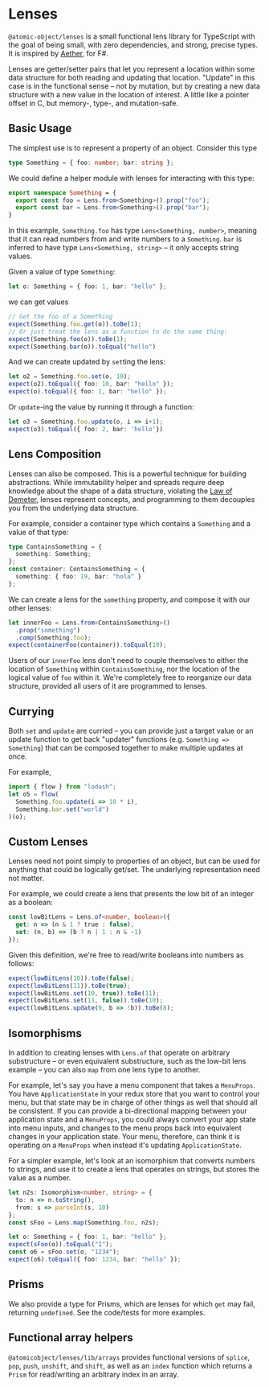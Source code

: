 # Lenses

`@atomic-object/lenses` is a small functional lens library for TypeScript with the goal of being small, with zero dependencies, and strong, precise types. It is inspired by [Aether](https://github.com/xyncro/aether), for F#.

Lenses are getter/setter pairs that let you represent a location within some data structure for both reading and updating that location. "Update" in this case is in the functional sense – not by mutation, but by creating a new data structure with a new value in the location of interest. A little like a pointer offset in C, but memory-, type-, and mutation-safe.


## Basic Usage

The simplest use is to represent a property of an object. Consider this type 

```ts
type Something = { foo: number; bar: string };
```

We could define a helper module with lenses for interacting with this type:

```ts
export namespace Something = {
  export const foo = Lens.from<Something>().prop("foo");
  export const bar = Lens.from<Something>().prop("bar");
}
```

In this example, `Something.foo` has type `Lens<Something, number>`, meaning that it can read numbers from and write numbers to a `Something`. `bar` is inferred to have type `Lens<Something, string>` – it only accepts string values.

Given a value of type `Something`:

```ts
let o: Something = { foo: 1, bar: "hello" };
```

we can get values

```ts
// Get the foo of a Something
expect(Something.foo.get(o)).toBe(1);
// Or just treat the lens as a function to do the same thing:
expect(Something.foo(o)).toBe(1);
expect(Something.bar(o)).toEqual("hello")
```

And we can create updated by `set`ting the lens:

```ts
let o2 = Something.foo.set(o, 10);
expect(o2).toEqual({ foo: 10, bar: "hello" });
expect(o).toEqual({ foo: 1, bar: "hello" });
```

Or `update`-ing the value by running it through a function:

```ts
let o3 = Something.foo.update(o, i => i+1);
expect(o3).toEqual({ foo: 2, bar: 'hello'})
```

## Lens Composition

Lenses can also be composed. This is a powerful technique for building abstractions. While immutability helper and spreads require deep knowledge about the shape of a data structure, violating the [Law of Demeter](https://en.wikipedia.org/wiki/Law_of_Demeter), lenses represent concepts, and programming to them decouples you from the underlying data structure.

For example, consider a container type which contains a `Something` and a value of that type:

```ts
type ContainsSomething = {
  something: Something;
};
const container: ContainsSomething = {
  something: { foo: 19, bar: "hola" }
};
```

We can create a lens for the `something` property, and compose it with our other lenses:

```ts
let innerFoo = Lens.from<ContainsSomething>()
  .prop("something")
  .comp(Something.foo);
expect(containerFoo(container)).toEqual(19);
```

Users of our `innerFoo` lens don't need to couple themselves to either the location of `Something` within `ContainsSomething`, nor the location of the logical value of `foo` within it. We're completely free to reorganize our data structure, provided all users of it are programmed to lenses.

## Currying

Both `set` and `update` are curried – you can provide just a target value or an update function to get back "updater" functions (e.g. `Something => Something`) that can be composed together to make multiple updates at once.

For example,

```ts
import { flow } from "lodash";
let o5 = flow(
  Something.foo.update(i => 10 * i),
  Something.bar.set("world")
)(o);
```

## Custom Lenses

Lenses need not point simply to properties of an object, but can be used for anything that could be logically get/set. The underlying representation need not matter.

For example, we could create a lens that presents the low bit of an integer as a boolean:

```ts
const lowBitLens = Lens.of<number, boolean>({
  get: n => (n & 1 ? true : false),
  set: (n, b) => (b ? n | 1 : n & ~1)
});
```

Given this definition, we're free to read/write booleans into numbers as follows:

```ts
expect(lowBitLens(10)).toBe(false);
expect(lowBitLens(11)).toBe(true);
expect(lowBitLens.set(10, true)).toBe(11);
expect(lowBitLens.set(11, false)).toBe(10);
expect(lowBitLens.update(9, b => !b)).toBe(8);
```

## Isomorphisms

In addition to creating lenses with `Lens.of` that operate on arbitrary substructure – or even equivalent substructure, such as the low-bit lens example – you can also `map` from one lens type to another.

For example, let's say you have a menu component that takes a `MenuProps`. You have `ApplicationState` in your redux store that you want to control your menu, but that state may be in charge of other things as well that should all be consistent. If you can provide a bi-directional mapping between your application state and a `MenuProps`, you could always convert your app state into menu inputs, and changes to the menu props back into equivalent changes in your application state. Your menu, therefore, can think it is operating on a `MenuProps` when instead it's updating `ApplicationState`.

For a simpler example, let's look at an isomorphism that converts numbers to strings, and use it to create a lens that operates on strings, but stores the value as a number.

```ts
let n2s: Isomorphism<number, string> = {
  to: n => n.toString(),
  from: s => parseInt(s, 10)
};
const sFoo = Lens.map(Something.foo, n2s);

let o: Something = { foo: 1, bar: "hello" };
expect(sFoo(o)).toEqual("1");
const o6 = sFoo.set(o, "1234");
expect(o6).toEqual({ foo: 1234, bar: "hello" });
```

## Prisms

We also provide a type for Prisms, which are lenses for which `get` may fail, returning `undefined`. See the code/tests for more examples.


## Functional array helpers

`@atomicobject/lenses/lib/arrays` provides functional versions of `splice`, `pop`, `push`, `unshift`, and `shift`, as well as an `index` function which returns a `Prism` for read/writing an arbitrary index in an array.
